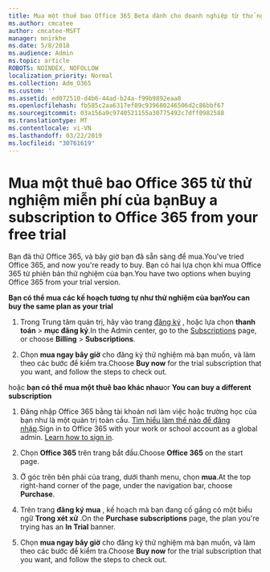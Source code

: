 ```yaml
---
title: Mua một thuê bao Office 365 Beta dành cho doanh nghiệp từ thử nghiệm miễn phí của bạn
ms.author: cmcatee
author: cmcatee-MSFT
manager: mnirkhe
ms.date: 5/8/2018
ms.audience: Admin
ms.topic: article
ROBOTS: NOINDEX, NOFOLLOW
localization_priority: Normal
ms.collection: Adm_O365
ms.custom: ''
ms.assetid: ed072510-d4b6-44ad-b24a-f99b9892eaa8
ms.openlocfilehash: fb585c2aa6317ef89c939680246506d2c86bbf67
ms.sourcegitcommit: 03a156a9c9740521155a30775492c7dff0982588
ms.translationtype: MT
ms.contentlocale: vi-VN
ms.lasthandoff: 03/22/2019
ms.locfileid: "30761619"
---
```

# <a name="buy-a-subscription-to-office-365-from-your-free-trial"></a><span data-ttu-id="bc1cb-102">Mua một thuê bao Office 365 từ thử nghiệm miễn phí của bạn</span><span class="sxs-lookup"><span data-stu-id="bc1cb-102">Buy a subscription to Office 365 from your free trial</span></span>

<span data-ttu-id="bc1cb-103">Bạn đã thử Office 365, và bây giờ bạn đã sẵn sàng để mua.</span><span class="sxs-lookup"><span data-stu-id="bc1cb-103">You've tried Office 365, and now you're ready to buy.</span></span> <span data-ttu-id="bc1cb-104">Bạn có hai lựa chọn khi mua Office 365 từ phiên bản thử nghiệm của bạn.</span><span class="sxs-lookup"><span data-stu-id="bc1cb-104">You have two options when buying Office 365 from your trial version.</span></span>
  
 <span data-ttu-id="bc1cb-105">**Bạn có thể mua các kế hoạch tương tự như thử nghiệm của bạn**</span><span class="sxs-lookup"><span data-stu-id="bc1cb-105">**You can buy the same plan as your trial**</span></span>
  
1. <span data-ttu-id="bc1cb-106">Trong Trung tâm quản trị, hãy vào trang [đăng ký](https://go.microsoft.com/fwlink/p/?linkid=842054) , hoặc lựa chọn **thanh toán** \> **mục đăng ký**.</span><span class="sxs-lookup"><span data-stu-id="bc1cb-106">In the Admin center, go to the [Subscriptions](https://go.microsoft.com/fwlink/p/?linkid=842054) page, or choose **Billing** \> **Subscriptions**.</span></span>
    
2. <span data-ttu-id="bc1cb-107">Chọn **mua ngay bây giờ** cho đăng ký thử nghiệm mà bạn muốn, và làm theo các bước để kiểm tra.</span><span class="sxs-lookup"><span data-stu-id="bc1cb-107">Choose **Buy now** for the trial subscription that you want, and follow the steps to check out.</span></span> 
    
<span data-ttu-id="bc1cb-108">hoặc **bạn có thể mua một thuê bao khác nhau**</span><span class="sxs-lookup"><span data-stu-id="bc1cb-108">or **You can buy a different subscription**</span></span>
  
1. <span data-ttu-id="bc1cb-109">Đăng nhập Office 365 bằng tài khoản nơi làm việc hoặc trường học của bạn như là một quản trị toàn cầu. [Tìm hiểu làm thế nào để đăng nhập](https://support.office.com/article/e9eb7d51-5430-4929-91ab-6157c5a050b4).</span><span class="sxs-lookup"><span data-stu-id="bc1cb-109">Sign in to Office 365 with your work or school account as a global admin. [Learn how to sign in](https://support.office.com/article/e9eb7d51-5430-4929-91ab-6157c5a050b4).</span></span>
    
2. <span data-ttu-id="bc1cb-110">Chọn **Office 365** trên trang bắt đầu.</span><span class="sxs-lookup"><span data-stu-id="bc1cb-110">Choose **Office 365** on the start page.</span></span> 
    
3. <span data-ttu-id="bc1cb-111">Ở góc trên bên phải của trang, dưới thanh menu, chọn **mua**.</span><span class="sxs-lookup"><span data-stu-id="bc1cb-111">At the top right-hand corner of the page, under the navigation bar, choose **Purchase**.</span></span>
    
4. <span data-ttu-id="bc1cb-112">Trên trang **đăng ký mua** , kế hoạch mà bạn đang cố gắng có một biểu ngữ **Trong xét xử** .</span><span class="sxs-lookup"><span data-stu-id="bc1cb-112">On the **Purchase subscriptions** page, the plan you're trying has an **In Trial** banner.</span></span> 
    
5. <span data-ttu-id="bc1cb-113">Chọn **mua ngay bây giờ** cho đăng ký thử nghiệm mà bạn muốn, và làm theo các bước để kiểm tra.</span><span class="sxs-lookup"><span data-stu-id="bc1cb-113">Choose **Buy now** for the trial subscription that you want, and follow the steps to check out.</span></span> 
    

